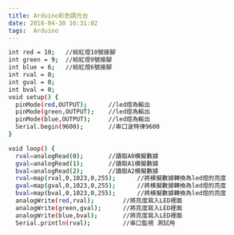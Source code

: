 ```yaml
---
title: Arduino彩色調光台
date: 2018-04-30 16:31:02
tags:  Arduino
---
```


```bash
int red = 10;   //給紅燈10號接腳
int green = 9;  //給紅燈9號接腳
int blue = 6;   //給紅燈6號接腳
int rval = 0;   
int gval = 0;
int bval = 0;
void setup() {
  pinMode(red,OUTPUT);      //led燈為輸出
  pinMode(green,OUTPUT);    //led燈為輸出
  pinMode(blue,OUTPUT);     //led燈為輸出
  Serial.begin(9600);       //串口波特律9600
}

void loop() {
  rval=analogRead(0);       //讀取A0模擬數據
  gval=analogRead(1);       //讀取A1模擬數據
  bval=analogRead(2);       //讀取A2模擬數據
  rval=map(rval,0,1023,0,255);      //將模擬數據轉換為led燈的亮度
  gval=map(gval,0,1023,0,255);      //將模擬數據轉換為led燈的亮度
  bval=map(bval,0,1023,0,255);      //將模擬數據轉換為led燈的亮度
  analogWrite(red,rval);        //將亮度寫入LED裡面
  analogWrite(green,gval);      //將亮度寫入LED裡面
  analogWrite(blue,bval);       //將亮度寫入LED裡面
  Serial.println(rval);         //串口監視 測試用
```
<blockquote class="imgur-embed-pub" lang="en" data-id="a/USSSSp7"><a href="//imgur.com/USSSSp7"></a></blockquote><script async src="//s.imgur.com/min/embed.js" charset="utf-8"></script>
